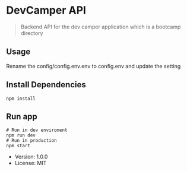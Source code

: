 # DevCamper API

> Backend API for the dev camper application which is a bootcamp directory

## Usage

Rename the config/config.env.env to config.env and update the setting

## Install Dependencies

```
npm install

```

## Run app

```
# Run in dev enviroment
npm run dev
# Run in production
npm start

```

- Version: 1.0.0
- License: MIT
